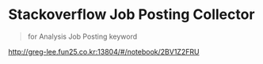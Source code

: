 # Stackoverflow Job Posting Collector 
> for Analysis Job Posting keyword 

http://greg-lee.fun25.co.kr:13804/#/notebook/2BV1Z2FRU
